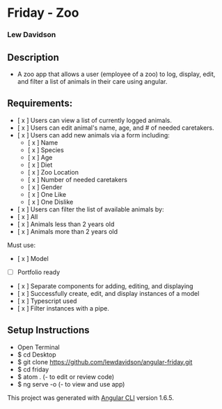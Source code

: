 # Friday - Zoo
### Lew Davidson

## Description
 * A zoo app that allows a user (employee of a zoo) to log, display, edit, and filter a list of animals in their care using angular.

## Requirements:

- [ x ] Users can view a list of currently logged animals.
- [ x ] Users can edit animal's name, age, and # of needed caretakers.
- [ x ] Users can add new animals via a form including:
  - [ x ] Name
  - [ x ] Species
  - [ x ] Age
  - [ x ] Diet
  - [ x ] Zoo Location
  - [ x ] Number of needed caretakers
  - [ x ] Gender
  - [ x ] One Like
  - [ x ] One Dislike
- [ x ] Users can filter the list of available animals by:
 - [ x ] All
 - [ x ] Animals less than 2 years old
 - [ x ] Animals more than 2 years old


Must use:
 - [ x ] Model
 - [ ] Portfolio ready
 - [ x ] Separate components for adding, editing, and displaying
 - [ x ] Successfully create, edit, and display instances of a model
 - [ x ] Typescript used
 - [ x ] Filter instances with a pipe.

## Setup Instructions
* Open Terminal
* $ cd Desktop
* $ git clone https://github.com/lewdavidson/angular-friday.git
* $ cd friday
* $ atom .  (- to edit or review code)
* $ ng serve -o (- to view and use app)

This project was generated with [Angular CLI](https://github.com/angular/angular-cli) version 1.6.5.
